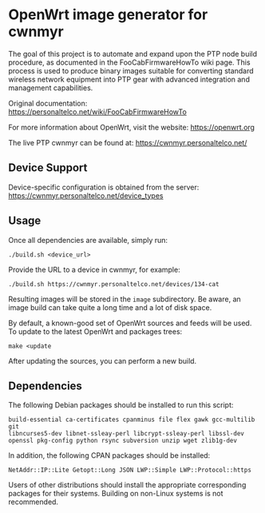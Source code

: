 OpenWrt image generator for cwnmyr
==================================

The goal of this project is to automate and expand upon the PTP node build
procedure, as documented in the FooCabFirmwareHowTo wiki page. This process is
used to produce binary images suitable for converting standard wireless network
equipment into PTP gear with advanced integration and management capabilities.

Original documentation:
https://personaltelco.net/wiki/FooCabFirmwareHowTo

For more information about OpenWrt, visit the website: https://openwrt.org

The live PTP cwnmyr can be found at: https://cwnmyr.personaltelco.net/


Device Support
--------------

Device-specific configuration is obtained from the server:
https://cwnmyr.personaltelco.net/device_types


Usage
-----

Once all dependencies are available, simply run:

    ./build.sh <device_url>

Provide the URL to a device in cwnmyr, for example:

    ./build.sh https://cwnmyr.personaltelco.net/devices/134-cat

Resulting images will be stored in the `image` subdirectory. Be aware, an
image build can take quite a long time and a lot of disk space.

By default, a known-good set of OpenWrt sources and feeds will be used.
To update to the latest OpenWrt and packages trees:

    make <update

After updating the sources, you can perform a new build.


Dependencies
------------

The following Debian packages should be installed to run this script:

    build-essential ca-certificates cpanminus file flex gawk gcc-multilib git
    libncurses5-dev libnet-ssleay-perl libcrypt-ssleay-perl libssl-dev
    openssl pkg-config python rsync subversion unzip wget zlib1g-dev

In addition, the following CPAN packages should be installed:

    NetAddr::IP::Lite Getopt::Long JSON LWP::Simple LWP::Protocol::https

Users of other distributions should install the appropriate corresponding
packages for their systems. Building on non-Linux systems is not recommended.
